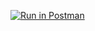 [![Run in Postman](https://run.pstmn.io/button.svg)](https://app.getpostman.com/run-collection/e81ac29b8f1af2b9c5d4?action=collection%2Fimport)